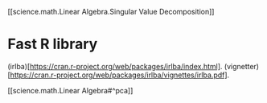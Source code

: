 [[science.math.Linear Algebra.Singular Value Decomposition]]


# Fast R library
(irlba)[https://cran.r-project.org/web/packages/irlba/index.html].
(vignetter)[https://cran.r-project.org/web/packages/irlba/vignettes/irlba.pdf].


[[science.math.Linear Algebra#^pca]]
